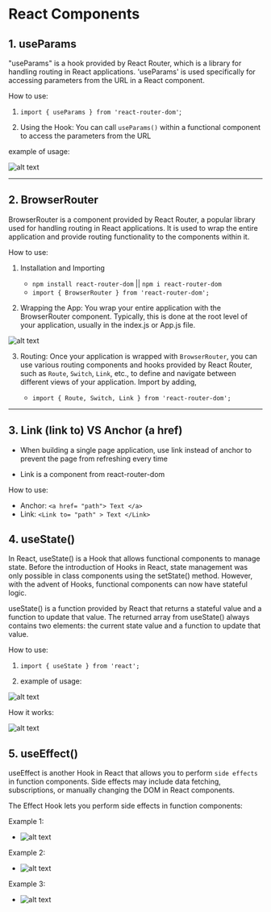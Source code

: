 # React Components

## 1. useParams

"useParams" is a hook provided by React Router, which is a library for handling routing in React applications. 'useParams' is used specifically for accessing parameters from the URL in a React component.

How to use:

1. `import { useParams } from 'react-router-dom'`;

2. Using the Hook: You can call `useParams()` within a functional component to access the parameters from the URL

example of usage:

![alt text](useParams.png)

---

## 2. BrowserRouter

BrowserRouter is a component provided by React Router, a popular library used for handling routing in React applications. It is used to wrap the entire application and provide routing functionality to the components within it.

How to use:

1. Installation and Importing

   - `npm install react-router-dom` || `npm i react-router-dom`
   - `import { BrowserRouter } from 'react-router-dom';`

2. Wrapping the App: You wrap your entire application with the BrowserRouter component. Typically, this is done at the root level of your application, usually in the index.js or App.js file.

![alt text](reactRouter.png)

3. Routing: Once your application is wrapped with `BrowserRouter`, you can use various routing components and hooks provided by React Router, such as `Route`, `Switch`, `Link`, etc., to define and navigate between different views of your application. Import by adding,

   - `import { Route, Switch, Link } from 'react-router-dom';`

---

## 3. Link (link to) VS Anchor (a href)

- When building a single page application, use link instead of anchor to prevent the page from refreshing every time

- Link is a component from react-router-dom

How to use:

- Anchor: `<a href= "path"> Text </a>`
- Link: `<Link to= "path" > Text </Link>`

## 4. useState()

In React, useState() is a Hook that allows functional components to manage state. Before the introduction of Hooks in React, state management was only possible in class components using the setState() method. However, with the advent of Hooks, functional components can now have stateful logic.

useState() is a function provided by React that returns a stateful value and a function to update that value. The returned array from useState() always contains two elements: the current state value and a function to update that value.

How to use:

1. `import { useState } from 'react';`

2. example of usage:

![alt text](useState.png)

How it works:

![alt text](useState_explained.png)

## 5. useEffect()

useEffect is another Hook in React that allows you to perform `side effects` in function components. Side effects may include data fetching, subscriptions, or manually changing the DOM in React components.

The Effect Hook lets you perform side effects in function components:

Example 1:

- ![alt text](useEffect.png)

Example 2:

- ![alt text](useEffect2.png)

Example 3:

- ![alt text](useEffect3.png)
